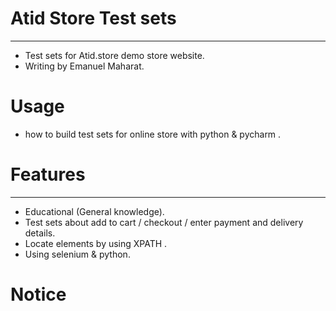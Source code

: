 # Atid Store Test sets 
***
* Test sets for Atid.store demo store website.  
* Writing by Emanuel Maharat. 
# Usage 
* how to build test sets for online store with python & pycharm .
# Features
 ***
* Educational (General knowledge).
* Test sets about add to cart / checkout / enter payment and delivery details.
* Locate elements by using XPATH .
* Using selenium & python.  
# Notice 



